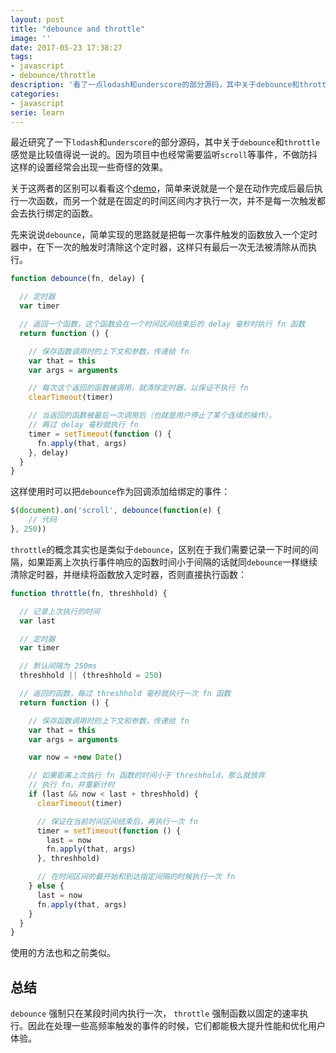 ```yaml
---
layout: post
title: "debounce and throttle"
image: ''
date: 2017-05-23 17:38:27
tags:
- javascript
- debounce/throttle
description: '看了一点lodash和underscore的部分源码，其中关于debounce和throttle感觉比较值得写一写...'
categories:
- javascript
serie: learn
---
```


最近研究了一下`lodash`和`underscore`的部分源码，其中关于`debounce`和`throttle`感觉是比较值得说一说的。因为项目中也经常需要监听`scroll`等事件，不做防抖这样的设置经常会出现一些奇怪的效果。

关于这两者的区别可以看看这个[demo](http://demo.nimius.net/debounce_throttle/)，简单来说就是一个是在动作完成后最后执行一次函数，而另一个就是在固定的时间区间内才执行一次，并不是每一次触发都会去执行绑定的函数。

先来说说`debounce`，简单实现的思路就是把每一次事件触发的函数放入一个定时器中，在下一次的触发时清除这个定时器，这样只有最后一次无法被清除从而执行。

```javascript
function debounce(fn, delay) {

  // 定时器
  var timer

  // 返回一个函数，这个函数会在一个时间区间结束后的 delay 毫秒时执行 fn 函数
  return function () {

    // 保存函数调用时的上下文和参数，传递给 fn
    var that = this
    var args = arguments

    // 每次这个返回的函数被调用，就清除定时器，以保证不执行 fn
    clearTimeout(timer)

    // 当返回的函数被最后一次调用后（也就是用户停止了某个连续的操作），
    // 再过 delay 毫秒就执行 fn
    timer = setTimeout(function () {
      fn.apply(that, args)
    }, delay)
  }
}
```

这样使用时可以把`debounce`作为回调添加给绑定的事件：

```javascript
$(document).on('scroll', debounce(function(e) {
	// 代码
}, 250))
```

`throttle`的概念其实也是类似于`debounce`，区别在于我们需要记录一下时间的间隔，如果距离上次执行事件响应的函数时间小于间隔的话就同`debounce`一样继续清除定时器，并继续将函数放入定时器，否则直接执行函数：

```javascript
function throttle(fn, threshhold) {

  // 记录上次执行的时间
  var last

  // 定时器
  var timer

  // 默认间隔为 250ms
  threshhold || (threshhold = 250)

  // 返回的函数，每过 threshhold 毫秒就执行一次 fn 函数
  return function () {

    // 保存函数调用时的上下文和参数，传递给 fn
    var that = this
    var args = arguments

    var now = +new Date()

    // 如果距离上次执行 fn 函数的时间小于 threshhold，那么就放弃
    // 执行 fn，并重新计时
    if (last && now < last + threshhold) {
      clearTimeout(timer)

      // 保证在当前时间区间结束后，再执行一次 fn
      timer = setTimeout(function () {
        last = now
        fn.apply(that, args)
      }, threshhold)

      // 在时间区间的最开始和到达指定间隔的时候执行一次 fn
    } else {
      last = now
      fn.apply(that, args)
    }
  }
}
```

使用的方法也和之前类似。

## 总结

`debounce` 强制只在某段时间内执行一次， `throttle` 强制函数以固定的速率执行。因此在处理一些高频率触发的事件的时候，它们都能极大提升性能和优化用户体验。
